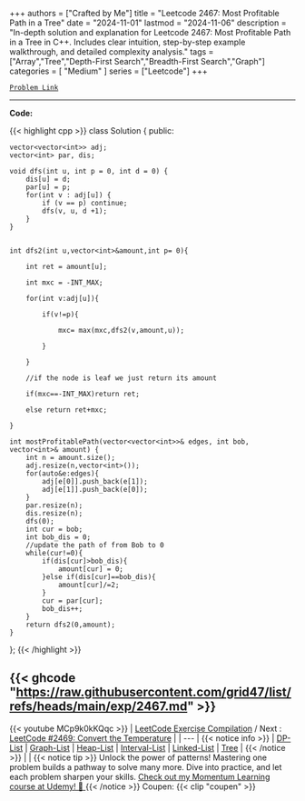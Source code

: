 
+++
authors = ["Crafted by Me"]
title = "Leetcode 2467: Most Profitable Path in a Tree"
date = "2024-11-01"
lastmod = "2024-11-06"
description = "In-depth solution and explanation for Leetcode 2467: Most Profitable Path in a Tree in C++. Includes clear intuition, step-by-step example walkthrough, and detailed complexity analysis."
tags = ["Array","Tree","Depth-First Search","Breadth-First Search","Graph"]
categories = [
    "Medium"
]
series = ["Leetcode"]
+++



[`Problem Link`](https://leetcode.com/problems/most-profitable-path-in-a-tree/description/)

---
**Code:**

{{< highlight cpp >}}
class Solution {
public:
    
    vector<vector<int>> adj;
    vector<int> par, dis;
    
    void dfs(int u, int p = 0, int d = 0) {
        dis[u] = d;
        par[u] = p;
        for(int v : adj[u]) {
            if (v == p) continue;
            dfs(v, u, d +1);
        }
    }
    
     
    int dfs2(int u,vector<int>&amount,int p= 0){

        int ret = amount[u];

        int mxc = -INT_MAX;

        for(int v:adj[u]){

            if(v!=p){

                mxc= max(mxc,dfs2(v,amount,u));

            }

        }

		//if the node is leaf we just return its amount

        if(mxc==-INT_MAX)return ret;

        else return ret+mxc;

    }
    
    int mostProfitablePath(vector<vector<int>>& edges, int bob, vector<int>& amount) {
        int n = amount.size();
        adj.resize(n,vector<int>());
        for(auto&e:edges){
            adj[e[0]].push_back(e[1]);
            adj[e[1]].push_back(e[0]);
        }
        par.resize(n);
        dis.resize(n);
        dfs(0);
        int cur = bob;
        int bob_dis = 0;
		//update the path of from Bob to 0
        while(cur!=0){
            if(dis[cur]>bob_dis){
                amount[cur] = 0;
            }else if(dis[cur]==bob_dis){
                amount[cur]/=2;
            }
            cur = par[cur];
            bob_dis++;
        }
        return dfs2(0,amount);
    }
    
};
{{< /highlight >}}

{{< ghcode "https://raw.githubusercontent.com/grid47/list/refs/heads/main/exp/2467.md" >}}
---
{{< youtube MCp9k0kKQqc >}}
| [LeetCode Exercise Compilation](https://grid47.xyz/leetcode/) / Next : [LeetCode #2469: Convert the Temperature](https://grid47.xyz/posts/leetcode_2469) |
| --- |
{{< notice info >}}
| [DP-List](https://grid47.xyz/lists/dp/) | [Graph-List](https://grid47.xyz/lists/graph/) | [Heap-List](https://grid47.xyz/lists/heap/) | [Interval-List](https://grid47.xyz/lists/interval/) | [Linked-List](https://grid47.xyz/lists/ll/) | [Tree](https://grid47.xyz/lists/tree/) |
{{< /notice >}}
| |
{{< notice tip >}}
Unlock the power of patterns! Mastering one problem builds a pathway to solve many more. Dive into practice, and let each problem sharpen your skills. [Check out my Momentum Learning course at Udemy! 🚀 ](https://www.udemy.com/course/algorithms-and-data-structures-in-cpp/)
{{< /notice >}}
Coupen: {{< clip "coupen" >}}
